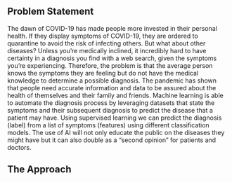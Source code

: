 ## Problem Statement
  The dawn of COVID-19 has made people more invested in their personal health. If they display symptoms of COVID-19, they are ordered to quarantine to avoid the       risk of infecting others. But what about other diseases? Unless you’re medically inclined, it incredibly hard to have certainty in a diagnosis you find with a web   search, given the symptoms you’re experiencing. Therefore, the problem is that the average person knows the symptoms they are feeling but do not have the medical   knowledge to determine a possible diagnosis. The pandemic has shown that people need accurate information and data to be assured about the health of themselves     and their family and friends. Machine learning is able to automate the diagnosis process by leveraging datasets that state the symptoms and their subsequent         diagnosis to predict the disease that a patient may have. Using supervised learning we can predict the diagnosis (label) from a list of symptoms (features) using   different classification models. The use of AI will not only educate the public on the diseases they might have but it can also double as a “second opinion” for     patients and doctors.

## The Approach 

